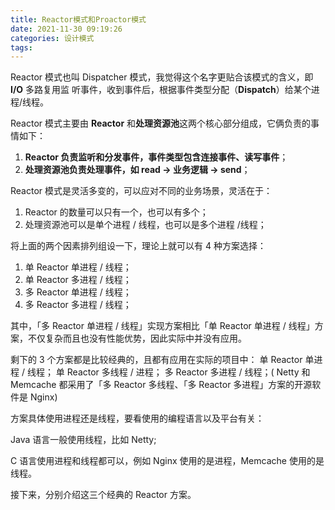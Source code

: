 ```yaml
---
title: Reactor模式和Proactor模式
date: 2021-11-30 09:19:26
categories: 设计模式
tags:
---
```


Reactor 模式也叫 Dispatcher 模式，我觉得这个名字更贴合该模式的含义，即 **I/O** 多路复⽤监
听事件，收到事件后，根据事件类型分配（**Dispatch**）给某个进程/线程。

Reactor 模式主要由 **Reactor** 和**处理资源池**这两个核⼼部分组成，它俩负责的事情如下：
1. **Reactor 负责监听和分发事件，事件类型包含连接事件、读写事件**；
2. **处理资源池负责处理事件，如 read -> 业务逻辑 -> send**；

Reactor 模式是灵活多变的，可以应对不同的业务场景，灵活在于：
1. Reactor 的数量可以只有⼀个，也可以有多个；
2. 处理资源池可以是单个进程 / 线程，也可以是多个进程 /线程；

将上⾯的两个因素排列组设⼀下，理论上就可以有 4 种⽅案选择：
1. 单 Reactor 单进程 / 线程；
2. 单 Reactor 多进程 / 线程；
3. 多 Reactor 单进程 / 线程；
4. 多 Reactor 多进程 / 线程；

其中，「多 Reactor 单进程 / 线程」实现⽅案相⽐「单 Reactor 单进程 / 线程」⽅案，不仅复杂⽽且也没有性能优势，因此实际中并没有应⽤。

剩下的 3 个⽅案都是⽐较经典的，且都有应⽤在实际的项⽬中：
单 Reactor 单进程 / 线程；
单 Reactor 多线程 / 进程；
多 Reactor 多进程 / 线程；( Netty 和 Memcache 都采⽤了「多 Reactor 多线程、「多 Reactor 多进程」⽅案的开源软件是 Nginx)

⽅案具体使⽤进程还是线程，要看使⽤的编程语⾔以及平台有关：

Java 语⾔⼀般使⽤线程，⽐如 Netty;

C 语⾔使⽤进程和线程都可以，例如 Nginx 使⽤的是进程，Memcache 使⽤的是线程。

接下来，分别介绍这三个经典的 Reactor ⽅案。
